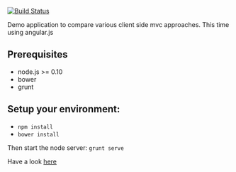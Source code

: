 [![Build Status](https://travis-ci.org/holgergp/concertAngular.svg)](https://travis-ci.org/holgergp/concertAngular)

Demo application to compare various client side mvc approaches. This time using angular.js

Prerequisites
--------------
- node.js >= 0.10
- bower
- grunt

Setup your environment:
-----------------------
-  <code>npm install </code>
-  <code>bower install</code>

Then start the node server:
<code>grunt serve</code>

Have a look [here](http://concertangular.herokuapp.com/)
